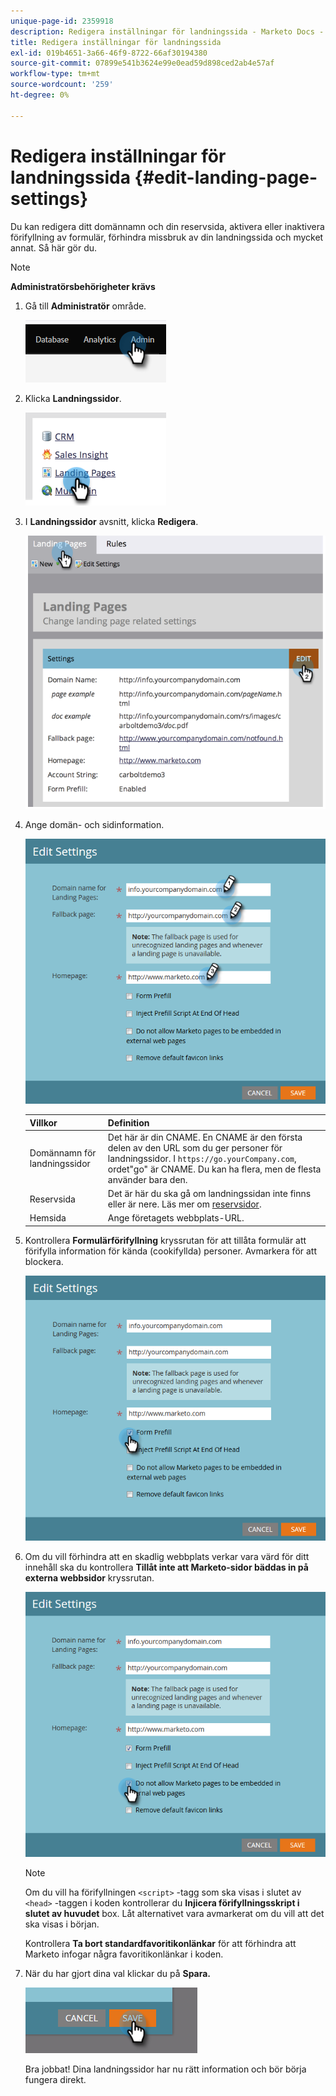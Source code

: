 ```yaml
---
unique-page-id: 2359918
description: Redigera inställningar för landningssida - Marketo Docs - produktdokumentation
title: Redigera inställningar för landningssida
exl-id: 019b4651-3a66-46f9-8722-66af30194380
source-git-commit: 07899e541b3624e99e0ead59d898ced2ab4e57af
workflow-type: tm+mt
source-wordcount: '259'
ht-degree: 0%

---
```


# Redigera inställningar för landningssida {#edit-landing-page-settings}

Du kan redigera ditt domännamn och din reservsida, aktivera eller inaktivera förifyllning av formulär, förhindra missbruk av din landningssida och mycket annat. Så här gör du.

>[!NOTE]
>
>**Administratörsbehörigheter krävs**

1. Gå till **Administratör** område.

   ![](assets/edit-landing-page-settings-1.png)

1. Klicka **Landningssidor**.

   ![](assets/edit-landing-page-settings-2.png)

1. I **Landningssidor** avsnitt, klicka **Redigera**.

   ![](assets/edit-landing-page-settings-3.png)

1. Ange domän- och sidinformation.

   ![](assets/edit-landing-page-settings-4.png)

   | Villkor | Definition |
   |---|---|
   | Domännamn för landningssidor | Det här är din CNAME. En CNAME är den första delen av den URL som du ger personer för landningssidor. I `https://go.yourCompany.com`, ordet&quot;go&quot; är CNAME. Du kan ha flera, men de flesta använder bara den. |
   | Reservsida | Det är här du ska gå om landningssidan inte finns eller är nere. Läs mer om [reservsidor](/help/marketo/product-docs/administration/settings/set-a-fallback-page.md). |
   | Hemsida | Ange företagets webbplats-URL. |

1. Kontrollera **Formulärförifyllning** kryssrutan för att tillåta formulär att förifylla information för kända (cookifyllda) personer. Avmarkera för att blockera.

   ![](assets/edit-landing-page-settings-5.png)

1. Om du vill förhindra att en skadlig webbplats verkar vara värd för ditt innehåll ska du kontrollera **Tillåt inte att Marketo-sidor bäddas in på externa webbsidor** kryssrutan.

   ![](assets/edit-landing-page-settings-6.png)

   >[!NOTE]
   >
   >Om du vill ha förifyllningen `<script>` -tagg som ska visas i slutet av `<head>` -taggen i koden kontrollerar du **Injicera förifyllningsskript i slutet av huvudet** box. Låt alternativet vara avmarkerat om du vill att det ska visas i början.
   >
   >Kontrollera **Ta bort standardfavoritikonlänkar** för att förhindra att Marketo infogar några favoritikonlänkar i koden.

1. När du har gjort dina val klickar du på **Spara.**

   ![](assets/edit-landing-page-settings-7.png)

   Bra jobbat! Dina landningssidor har nu rätt information och bör börja fungera direkt.
